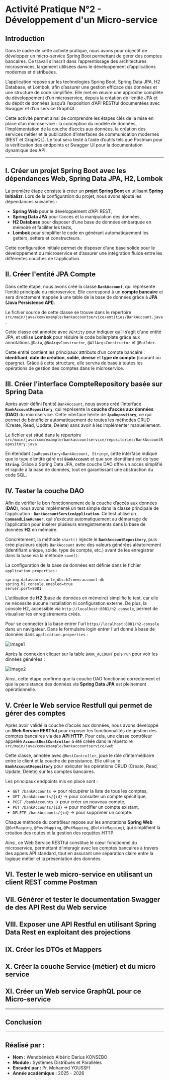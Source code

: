 # Activité Pratique N°2 - Développement d'un Micro-service

## Introduction

Dans le cadre de cette activité pratique, nous avons pour objectif de développer un micro-service Spring Boot permettant de gérer des comptes bancaires. Ce travail s’inscrit dans l’apprentissage des architectures microservices, largement utilisées dans le développement d’applications modernes et distribuées.

L’application repose sur les technologies Spring Boot, Spring Data JPA, H2 Database, et Lombok, afin d’assurer une gestion efficace des données et une structure de code simplifiée. Elle met en œuvre une approche complète du développement d’un microservice, depuis la création de l’entité JPA et du dépôt de données jusqu’à l’exposition d’API RESTful documentées avec Swagger et d’un service GraphQL.

Cette activité permet ainsi de comprendre les étapes clés de la mise en place d’un microservice : la conception du modèle de données, l’implémentation de la couche d’accès aux données, la création des services métier et la publication d’interfaces de communication modernes (REST et GraphQL). Le tout sera testé à l’aide d’outils tels que Postman pour la vérification des endpoints et Swagger UI pour la documentation dynamique des API.

---

## I. Créer un projet Spring Boot avec les dépendances Web, Spring Data JPA, H2, Lombok

La première étape consiste à créer un **projet Spring Boot** en utilisant **Spring Initializr**. Lors de la configuration du projet, nous avons ajouté les dépendances suivantes :

- **Spring Web** pour le développement d’API REST,
- **Spring Data JPA** pour l’accès et la manipulation des données,
- **H2 Database** pour disposer d’une base de données embarquée en mémoire et faciliter les tests,
- **Lombok** pour simplifier le code en générant automatiquement les getters, setters et constructeurs.

Cette configuration initiale permet de disposer d’une base solide pour le développement du microservice et d’assurer une intégration fluide entre les différentes couches de l’application.

## II. Créer l'entité JPA Compte

Dans cette étape, nous avons créé la classe **`BankAccount`**, qui représente l’entité principale du microservice. Elle correspond à un **compte bancaire** et sera directement mappée à une table de la base de données grâce à **JPA (Java Persistence API)**.

Le fichier source de cette classe se trouve dans le répertoire `src/main/java/com/example/bankaccountservice/entities/BankAccount.java`.

Cette classe est annotée avec `@Entity` pour indiquer qu’il s’agit d’une entité JPA, et utilise **Lombok** pour réduire le code boilerplate grâce aux annotations `@Data`, `@NoArgsConstructor`, `@AllArgsConstructor` et `@Builder`.



Cette entité contient les principaux attributs d’un compte bancaire : **identifiant**, **date de création**, **solde**, **devise** et **type de compte** (courant ou épargne). Grâce à cette structure, elle servira de base à toutes les opérations de gestion des comptes dans le microservice.


## III. Créer l'interface CompteRepository basée sur Spring Data

Après avoir défini l’entité `BankAccount`, nous avons créé l’interface **`BankAccountRepository`**, qui représente la **couche d’accès aux données (DAO)** du microservice. Cette interface hérite de **`JpaRepository`**, ce qui permet de bénéficier automatiquement de toutes les méthodes CRUD (Create, Read, Update, Delete) sans avoir à les implémenter manuellement.

Le fichier est situé dans le répertoire `src/main/java/com/example/bankaccountservice/repositories/BankAccountRepository.java`

En étendant `JpaRepository<BankAccount, String>`, cette interface indique que le type d’entité géré est **`BankAccount`** et que son identifiant est de type **`String`**. Grâce à Spring Data JPA, cette couche DAO offre un accès simplifié et rapide à la base de données, tout en garantissant une abstraction du code SQL.

## IV. Tester la couche DAO

Afin de vérifier le bon fonctionnement de la couche d’accès aux données (**DAO**), nous avons implémenté un test simple dans la classe principale de l’application : **`BankAccountServiceApplication`**.
Ce test utilise un **`CommandLineRunner`**, qui s’exécute automatiquement au démarrage de l’application pour insérer plusieurs enregistrements dans la base de données **H2** en mémoire.

Concrètement, la méthode `start()` injecte le **`BankAccountRepository`**, puis crée plusieurs objets `BankAccount` avec des valeurs générées aléatoirement (identifiant unique, solde, type de compte, etc.) avant de les enregistrer dans la base via la méthode `save()`.

La configuration de la base de données est définie dans le fichier `application.properties` :

```
spring.datasource.url=jdbc:h2:mem:account-db
spring.h2.console.enabled=true
server.port=8081
```

L’utilisation de **H2** (base de données en mémoire) simplifie le test, car elle ne nécessite aucune installation ni configuration externe. De plus, la console H2, accessible via `http://localhost:8081/h2-console`, permet de visualiser les enregistrements créés.

Pour se connecter à la base entrer l'url `https//localhost:8081/h2-console` dans un navigateur. Dans le formulaire login entrer l'url donné à base de données dans `application.properties` :

![Image1](screenshots/login_H2.png)

Après la connexion cliquer sur la table `BANK_ACCOUNT` puis `run` pour voir les dinnées générées :

![Image2](screenshots/test_DAO.png)

Ainsi, cette étape confirme que la couche DAO fonctionne correctement et que la persistance des données via **Spring Data JPA** est pleinement opérationnelle.

## V. Créer le Web service Restfull qui permet de gérer des comptes

Après avoir validé la couche d’accès aux données, nous avons développé un **Web Service RESTful** pour exposer les fonctionnalités de gestion des comptes bancaires via des **API HTTP**.
Pour cela, une classe contrôleur appelée **`AccountRestController`** a été créée dans le répertoire `src/main/java/com/example/bankaccountservice/web`

Cette classe, annotée avec `@RestController`, joue le rôle d’intermédiaire entre le client et la couche de persistance. Elle utilise le **`BankAccountRepository`** pour exécuter les opérations CRUD (Create, Read, Update, Delete) sur les comptes bancaires.

Les principaux endpoints mis en place sont :

* `GET /bankAccounts` → pour récupérer la liste de tous les comptes,
* `GET /bankAccounts/{id}` → pour consulter un compte spécifique,
* `POST /bankAccounts` → pour créer un nouveau compte,
* `PUT /bankAccounts/{id}` → pour modifier un compte existant,
* `DELETE /bankAccounts/{id}` → pour supprimer un compte.

Chaque méthode du contrôleur repose sur les annotations **Spring Web** (`@GetMapping`, `@PostMapping`, `@PutMapping`, `@DeleteMapping`), qui simplifient la création des routes et la gestion des requêtes HTTP.

Ainsi, ce Web Service RESTful constitue le cœur fonctionnel du microservice, permettant d’interagir avec les comptes bancaires à travers des appels API standard, tout en assurant une séparation claire entre la logique métier et la présentation des données.

## VI. Tester le web micro-service en utilisant un client REST comme Postman

## VII. Générer et tester le documentation Swagger de des API Rest du Web service

## VIII. Exposer une API Restful en utilisant Spring Data Rest en exploitant des projections 

## IX. Créer les DTOs et Mappers

## X. Créer la couche Service (métier) et du micro service

## XI. Créer un Web service GraphQL pour ce Micro-service

---

## Conclusion

---

## Réalisé par :
- **Nom :** Wendbénédo Albéric Darius KONSEBO
- **Module :** Systèmes Distribués et Parallèles
- **Encadré par :** Pr. Mohamed YOUSSFI
- **Année académique :** 2025 - 2026